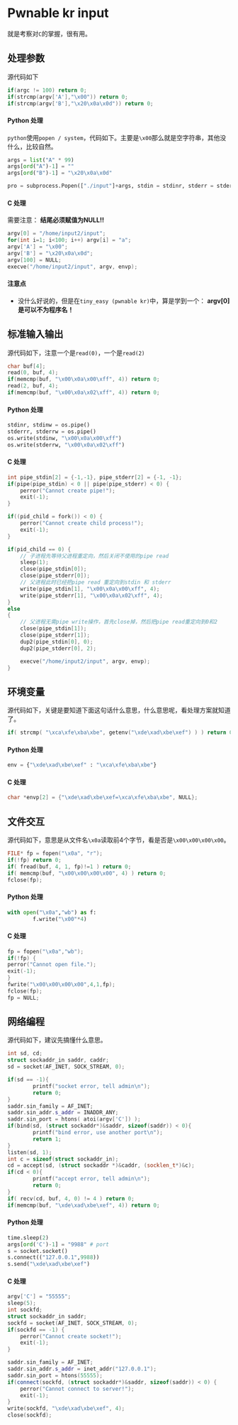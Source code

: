 # Pwnable kr input 

就是考察对`C`的掌握，很有用。

## 处理参数
源代码如下
```cpp
if(argc != 100) return 0;
if(strcmp(argv['A'],"\x00")) return 0;
if(strcmp(argv['B'],"\x20\x0a\x0d")) return 0;
```

#### Python 处理
`python`使用`popen / system`，代码如下。主要是`\x00`那么就是空字符串，其他没什么，比较自然。
```python
args = list("A" * 99)
args[ord("A")-1] = ""
args[ord("B")-1] = "\x20\x0a\x0d"

pro = subprocess.Popen(["./input"]+args, stdin = stdinr, stderr = stderrr, env=env)
```

#### C 处理
需要注意：
**结尾必须赋值为NULL!!**
```cpp
argv[0] = "/home/input2/input";
for(int i=1; i<100; i++) argv[i] = "a";
argv['A'] = "\x00";
argv['B'] = "\x20\x0a\x0d";
argv[100] = NULL;
execve("/home/input2/input", argv, envp);
```

#### 注意点
- 没什么好说的，但是在`tiny_easy (pwnable kr)`中，算是学到一个：
**argv[0] 是可以不为程序名！**


## 标准输入输出
源代码如下，注意一个是`read(0)`，一个是`read(2)`
```cpp
char buf[4];
read(0, buf, 4);
if(memcmp(buf, "\x00\x0a\x00\xff", 4)) return 0;
read(2, buf, 4);
if(memcmp(buf, "\x00\x0a\x02\xff", 4)) return 0;
```

#### Python 处理
```python
stdinr, stdinw = os.pipe()
stderrr, stderrw = os.pipe()
os.write(stdinw, "\x00\x0a\x00\xff")
os.write(stderrw, "\x00\x0a\x02\xff")
```

#### C 处理
```cpp
int pipe_stdin[2] = {-1,-1}, pipe_stderr[2] = {-1, -1};
if(pipe(pipe_stdin) < 0 || pipe(pipe_stderr) < 0) {
    perror("Cannot create pipe!");
    exit(-1);
}

if((pid_child = fork()) < 0) {
    perror("Cannot create child process!");
    exit(-1);
}

if(pid_child == 0) {
    // 子进程先等待父进程重定向，然后关闭不使用的pipe read
    sleep(1);
    close(pipe_stdin[0]);	
    close(pipe_stderr[0]);
    // 父进程此时已经把pipe read 重定向到stdin 和 stderr
    write(pipe_stdin[1], "\x00\x0a\x00\xff", 4);
    write(pipe_stderr[1], "\x00\x0a\x02\xff", 4);
}
else
{
    // 父进程无需pipe write操作，首先close掉，然后把pipe read重定向到0和2
    close(pipe_stdin[1]);
    close(pipe_stderr[1]);
    dup2(pipe_stdin[0], 0);
    dup2(pipe_stderr[0], 2);

    execve("/home/input2/input", argv, envp);
}
```
## 环境变量
源代码如下，关键是要知道下面这句话什么意思，什么意思呢，看处理方案就知道了。
```cpp
if( strcmp( "\xca\xfe\xba\xbe", getenv("\xde\xad\xbe\xef") ) ) return 0;
```

#### Python 处理
```python
env = {"\xde\xad\xbe\xef" : "\xca\xfe\xba\xbe"}
```

#### C 处理
```cpp
char *envp[2] = {"\xde\xad\xbe\xef=\xca\xfe\xba\xbe", NULL};
```

## 文件交互
源代码如下，意思是从文件名`\x0a`读取前4个字节，看是否是`\x00\x00\x00\x00`。
```cpp
FILE* fp = fopen("\x0a", "r");
if(!fp) return 0;
if( fread(buf, 4, 1, fp)!=1 ) return 0;
if( memcmp(buf, "\x00\x00\x00\x00", 4) ) return 0;
fclose(fp);
```

#### Python 处理
```python
with open("\x0a","wb") as f:
        f.write("\x00"*4)
```

#### C 处理
```cpp
fp = fopen("\x0a","wb");
if(!fp) {
perror("Cannot open file.");
exit(-1);
}
fwrite("\x00\x00\x00\x00",4,1,fp);
fclose(fp);
fp = NULL;
```

## 网络编程
源代码如下，建议先搞懂什么意思。
```cpp
int sd, cd;
struct sockaddr_in saddr, caddr;
sd = socket(AF_INET, SOCK_STREAM, 0);

if(sd == -1){
        printf("socket error, tell admin\n");
        return 0;
}
saddr.sin_family = AF_INET;
saddr.sin_addr.s_addr = INADDR_ANY;
saddr.sin_port = htons( atoi(argv['C']) );
if(bind(sd, (struct sockaddr*)&saddr, sizeof(saddr)) < 0){
        printf("bind error, use another port\n");
        return 1;
}
listen(sd, 1);
int c = sizeof(struct sockaddr_in);
cd = accept(sd, (struct sockaddr *)&caddr, (socklen_t*)&c);
if(cd < 0){
        printf("accept error, tell admin\n");
        return 0;
}
if( recv(cd, buf, 4, 0) != 4 ) return 0;
if(memcmp(buf, "\xde\xad\xbe\xef", 4)) return 0;
```

#### Python 处理
```python
time.sleep(2)
args[ord('C')-1] = "9988" # port
s = socket.socket()
s.connect(("127.0.0.1",9988))
s.send("\xde\xad\xbe\xef")
```

#### C 处理
```cpp
argv['C'] = "55555";
sleep(5);
int sockfd;
struct sockaddr_in saddr;
sockfd = socket(AF_INET, SOCK_STREAM, 0);
if(sockfd == -1) {
    perror("Cannot create socket!");
    exit(-1);
}

saddr.sin_family = AF_INET;
saddr.sin_addr.s_addr = inet_addr("127.0.0.1");
saddr.sin_port = htons(55555);
if(connect(sockfd, (struct sockaddr*)&saddr, sizeof(saddr)) < 0) {
    perror("Cannot connect to server!");
    exit(-1);
}
write(sockfd, "\xde\xad\xbe\xef", 4);
close(sockfd);
```
